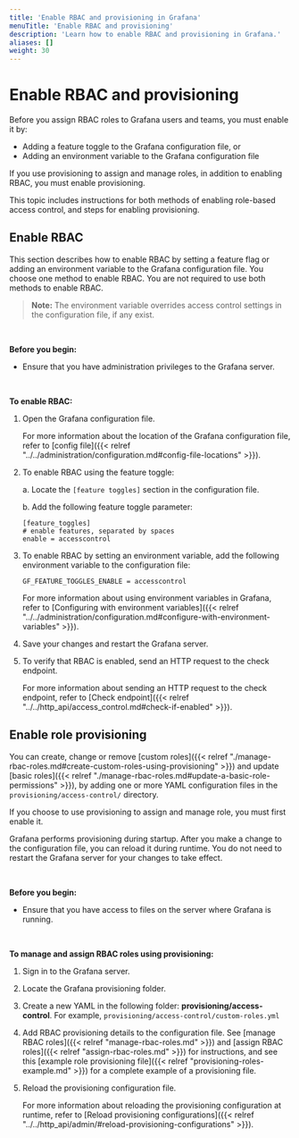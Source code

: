 ```yaml
---
title: 'Enable RBAC and provisioning in Grafana'
menuTitle: 'Enable RBAC and provisioning'
description: 'Learn how to enable RBAC and provisioning in Grafana.'
aliases: []
weight: 30
---
```


# Enable RBAC and provisioning

Before you assign RBAC roles to Grafana users and teams, you must enable it by:

- Adding a feature toggle to the Grafana configuration file, or
- Adding an environment variable to the Grafana configuration file

If you use provisioning to assign and manage roles, in addition to enabling RBAC, you must enable provisioning.

This topic includes instructions for both methods of enabling role-based access control, and steps for enabling provisioning.

## Enable RBAC

This section describes how to enable RBAC by setting a feature flag or adding an environment variable to the Grafana configuration file. You choose one method to enable RBAC. You are not required to use both methods to enable RBAC.

> **Note:** The environment variable overrides access control settings in the configuration file, if any exist.

</br>

**Before you begin:**

- Ensure that you have administration privileges to the Grafana server.

</br>

**To enable RBAC:**

1. Open the Grafana configuration file.

   For more information about the location of the Grafana configuration file, refer to [config file]({{< relref "../../administration/configuration.md#config-file-locations" >}}).

1. To enable RBAC using the feature toggle:

   a. Locate the `[feature toggles]` section in the configuration file.

   b. Add the following feature toggle parameter:

   ```
   [feature_toggles]
   # enable features, separated by spaces
   enable = accesscontrol
   ```

1. To enable RBAC by setting an environment variable, add the following environment variable to the configuration file:

   `GF_FEATURE_TOGGLES_ENABLE = accesscontrol`

   For more information about using environment variables in Grafana, refer to [Configuring with environment variables]({{< relref "../../administration/configuration.md#configure-with-environment-variables" >}}).

1. Save your changes and restart the Grafana server.

1. To verify that RBAC is enabled, send an HTTP request to the check endpoint.

   For more information about sending an HTTP request to the check endpoint, refer to [Check endpoint]({{< relref "../../http_api/access_control.md#check-if-enabled" >}}).

## Enable role provisioning

You can create, change or remove [custom roles]({{< relref "./manage-rbac-roles.md#create-custom-roles-using-provisioning" >}}) and update [basic roles]({{< relref "./manage-rbac-roles.md#update-a-basic-role-permissions" >}}), by adding one or more YAML configuration files in the `provisioning/access-control/` directory.

If you choose to use provisioning to assign and manage role, you must first enable it.

Grafana performs provisioning during startup. After you make a change to the configuration file, you can reload it during runtime. You do not need to restart the Grafana server for your changes to take effect.

</br>

**Before you begin:**

- Ensure that you have access to files on the server where Grafana is running.

</br>

**To manage and assign RBAC roles using provisioning:**

1. Sign in to the Grafana server.

2. Locate the Grafana provisioning folder.

3. Create a new YAML in the following folder: **provisioning/access-control**. For example, `provisioning/access-control/custom-roles.yml`

4. Add RBAC provisioning details to the configuration file. See [manage RBAC roles]({{< relref "manage-rbac-roles.md" >}}) and [assign RBAC roles]({{< relref "assign-rbac-roles.md" >}}) for instructions, and see this [example role provisioning file]({{< relref "provisioning-roles-example.md" >}}) for a complete example of a provisioning file.

5. Reload the provisioning configuration file.

   For more information about reloading the provisioning configuration at runtime, refer to [Reload provisioning configurations]({{< relref "../../http_api/admin/#reload-provisioning-configurations" >}}).
